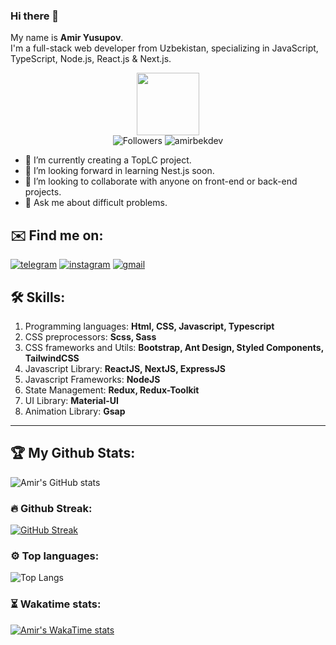 ### Hi there 👋

My name is **Amir Yusupov**.
<br>
I'm a full-stack web developer from Uzbekistan, specializing in JavaScript, TypeScript, Node.js, React.js & Next.js.
<br>

<div id="header" align="center">
  <img src="https://media.giphy.com/media/M9gbBd9nbDrOTu1Mqx/giphy.gif" width="100"/>
 <br />
 <img src="https://img.shields.io/github/followers/amiryusupov?style=social" alt="Followers"/>
 <img src="https://komarev.com/ghpvc/?username=amiryusupov&label=Profile%20views&color=0e75b6&style=flat" alt="amirbekdev" />
</div>

- 🔭 I’m currently creating a TopLC project.
- 🌱 I’m looking forward in learning Nest.js soon.
- 👯 I’m looking to collaborate with anyone on front-end or back-end projects.
- 💬 Ask me about difficult problems.

## ✉️ Find me on:

[![telegram](https://img.shields.io/badge/-@amir-blue?style=for-the-badge&logo=telegram)](https://t.me/amiryusupov070)
[![instagram](https://img.shields.io/badge/-@amir.yusupov-black?style=for-the-badge&logo=instagram)](https://instagram.com/amiryusupovv)
[![gmail](https://img.shields.io/badge/-@amir-white?style=for-the-badge&logo=gmail)](mailto:amiryusupov.070@gmail.com)

## 🛠 Skills:

1. Programming languages: **Html, CSS, Javascript, Typescript**
2. CSS preprocessors: **Scss, Sass**
3. CSS frameworks and Utils: **Bootstrap, Ant Design, Styled Components, TailwindCSS**
4. Javascript Library: **ReactJS, NextJS, ExpressJS**
5. Javascript Frameworks: **NodeJS**
6. State Management: **Redux, Redux-Toolkit**
7. UI Library: **Material-UI**
8. Animation Library: **Gsap**

---

## 🏆 My Github Stats:
![Amir's GitHub stats](https://github-readme-stats.vercel.app/api?username=amiryusupov&show_icons=true&theme=tokyonight)
<br>
### 🔥 Github Streak:
[![GitHub Streak](https://github-readme-streak-stats.herokuapp.com?user=amiryusupov&theme=dark&hide_border=true)](https://git.io/streak-stats)
<br>
### ⚙ Top languages:
![Top Langs](https://github-readme-stats.vercel.app/api/top-langs/?username=amiryusupov&layout=compact&theme=dark)
<br/>
### ⏳ Wakatime stats:
[![Amir's WakaTime stats](https://github-readme-stats.vercel.app/api/wakatime?username=amiryusupov&theme=dark)](https://github.com/anuraghazra/github-readme-stats)
